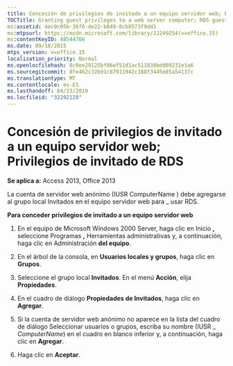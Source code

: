 ```yaml
---
title: Concesión de privilegios de invitado a un equipo servidor web; Privilegios de invitado de RDS
TOCTitle: Granting guest privileges to a web server computer; RDS guest privileges
ms:assetid: 4ec9c05b-36f6-de22-b848-0cb8573f9dd1
ms:mtpsurl: https://msdn.microsoft.com/library/JJ249254(v=office.15)
ms:contentKeyID: 48544766
ms.date: 09/18/2015
mtps_version: v=office.15
localization_priority: Normal
ms.openlocfilehash: 8c0ee29125bf06ef51d1ac511838bdd09231e1a6
ms.sourcegitcommit: 8fe462c32b91c87911942c188f3445e85a54137c
ms.translationtype: MT
ms.contentlocale: es-ES
ms.lasthandoff: 04/23/2019
ms.locfileid: "32292128"
---
```

# <a name="granting-guest-privileges-to-a-web-server-computer-rds-guest-privileges"></a>Concesión de privilegios de invitado a un equipo servidor web; Privilegios de invitado de RDS

**Se aplica a:** Access 2013, Office 2013

La cuenta de servidor web anónimo (IUSR ComputerName ) debe agregarse al grupo local Invitados en el equipo servidor web para \_ usar RDS.

**Para conceder privilegios de invitado a un equipo servidor web**

1.  En el equipo de Microsoft Windows 2000 Server, haga clic en Inicio **,** seleccione Programas **,** Herramientas administrativas y, a continuación, haga clic en Administración **del equipo**.

2.  En el árbol de la consola, en **Usuarios locales y grupos**, haga clic en **Grupos**.

3.  Seleccione el grupo local **Invitados**. En el menú **Acción**, elija **Propiedades**.

4.  En el cuadro de diálogo **Propiedades de Invitados**, haga clic en **Agregar**.

5.  Si la cuenta de servidor web anónimo  no aparece en la lista del cuadro de diálogo Seleccionar usuarios o grupos, escriba su nombre (IUSR \_ *ComputerName*) en el cuadro en blanco inferior y, a continuación, haga clic en **Agregar**.

6.  Haga clic en **Aceptar**.

